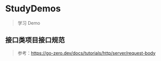 # StudyDemos

> 学习 Demo

## 接口类项目接口规范

> 参考：<https://go-zero.dev/docs/tutorials/http/server/request-body>
